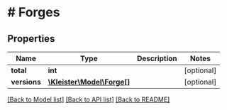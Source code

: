 # # Forges

## Properties

Name | Type | Description | Notes
------------ | ------------- | ------------- | -------------
**total** | **int** |  | [optional]
**versions** | [**\Kleister\Model\Forge[]**](Forge.md) |  | [optional]

[[Back to Model list]](../../README.md#models) [[Back to API list]](../../README.md#endpoints) [[Back to README]](../../README.md)
